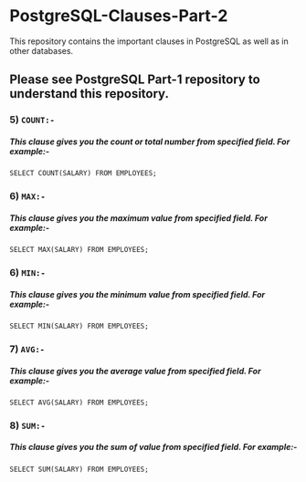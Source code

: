 # PostgreSQL-Clauses-Part-2

This repository contains the important clauses in PostgreSQL as well as in other databases.

## Please see PostgreSQL Part-1 repository to understand this repository.

### 5) `COUNT:-`
##### This clause gives you the count or total number from specified field. For example:-

```
SELECT COUNT(SALARY) FROM EMPLOYEES;
```

### 6) `MAX:-`
##### This clause gives you the maximum value from specified field. For example:-

```
SELECT MAX(SALARY) FROM EMPLOYEES;
```

### 6) `MIN:-`
##### This clause gives you the minimum value from specified field. For example:-

```
SELECT MIN(SALARY) FROM EMPLOYEES;
```

### 7) `AVG:-`
##### This clause gives you the average value from specified field. For example:-

```
SELECT AVG(SALARY) FROM EMPLOYEES;
```


### 8) `SUM:-`
##### This clause gives you the sum of value from specified field. For example:-

```
SELECT SUM(SALARY) FROM EMPLOYEES;
```